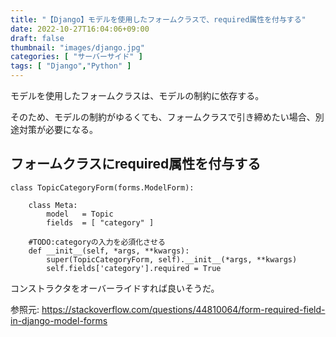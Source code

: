 ```yaml
---
title: "【Django】モデルを使用したフォームクラスで、required属性を付与する"
date: 2022-10-27T16:04:06+09:00
draft: false
thumbnail: "images/django.jpg"
categories: [ "サーバーサイド" ]
tags: [ "Django","Python" ]
---
```



モデルを使用したフォームクラスは、モデルの制約に依存する。

そのため、モデルの制約がゆるくても、フォームクラスで引き締めたい場合、別途対策が必要になる。

## フォームクラスにrequired属性を付与する


    class TopicCategoryForm(forms.ModelForm):
    
        class Meta:
            model   = Topic
            fields  = [ "category" ]
        
        #TODO:categoryの入力を必須化させる
        def __init__(self, *args, **kwargs):
            super(TopicCategoryForm, self).__init__(*args, **kwargs)
            self.fields['category'].required = True
    

コンストラクタをオーバーライドすれば良いそうだ。


参照元: https://stackoverflow.com/questions/44810064/form-required-field-in-django-model-forms


